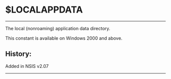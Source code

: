 # $LOCALAPPDATA

---

The local (nonroaming) application data directory.

This constant is available on Windows 2000 and above.

## History:

Added in NSIS v2.07

---